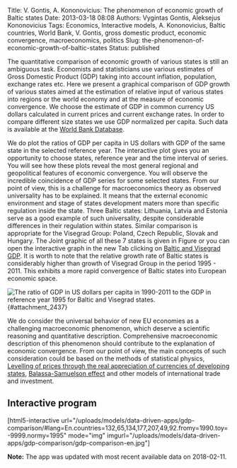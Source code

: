 Title: V. Gontis, A. Kononovicius: The phenomenon of economic growth of Baltic states
Date: 2013-03-18 08:08
Authors: Vygintas Gontis, Aleksejus Kononovicius
Tags: Economics, Interactive models, A. Kononovicius, Baltic countries, World Bank, V. Gontis, gross domestic product, economic convergence, macroeconomics, politics
Slug: the-phenomenon-of-economic-growth-of-baltic-states
Status: published

The
quantitative comparison of economic growth of various states is still an
ambiguous task. Economists and statisticians use various estimates of
Gross Domestic Product (GDP) taking into account inflation, population,
exchange rates etc. Here we present a graphical comparison of GDP growth
of various states aimed at the estimation of relative input of various
states into regions or the world economy and at the measure of economic
convergence. We choose the estimate of GDP in common currency US dollars
calculated in current prices and current exchange rates. In order to
compare different size states we use GDP normalized per capita. Such
data is available at the [World Bank
Database](https://blogs.worldbank.org/opendata/the-future-of-the-open-data-catalog "WB open data").<!--more-->

We do plot the ratios of GDP per capita in US dollars with GDP of the
same state in the selected reference year. The interactive plot gives
you an opportunity to choose states, reference year and the time
interval of series. You will see how these plots reveal the most general
regional and geopolitical features of economic convergence. You will
observe the incredible coincidence of GDP series for some selected
states. From our point of view, this is a challenge for macroeconomics
theory as observed universality has to be explained. It means that the
external economic environment and stage of states development maters
more than specific regulation inside the state. Three Baltic states:
Lithuania, Latvia and Estonia serve as a good example of such
universality, despite considerable differences in their regulation
within states. Similar comparison is appropriate for the Visegrad Group:
Poland, Czech Republic, Slovak and Hungary. The Joint graphic of all
these 7 states is given in Figure or you can open the interactive graph
in the new Tab clicking on [Baltic and Visegrad
GDP](#attachment_2437).
It is worth to note that the relative growth rate of Baltic states is
considerably higher than growth of Visegrad Group in the period 1995 -
2011. This exhibits a more rapid convergence of Baltic states into
European economic space.

![The
ratio of GDP in US dollars per capita in 1990-2011 to the GDP in
reference year 1995 for Baltic and Visegrad
states.]({static}/uploads/2013/gdp_baltic_visegrad_group_en.png "
The ratio of GDP in US dollars per capita in 1990-2011 to the GDP in
reference year 1995 for Baltic and Visegrad states."){#attachment_2437} 

We do consider the universal behavior of new EU economies as a
challenging macroeconomic phenomenon, which deserve a scientific
reasoning and quantitative description. Comprehensive macroeconomic
description of this phenomenon should contribute to the explanation of
economic convergence. From our point of view, the main concepts of such
consideration could be based on the methods of statistical physics,
[Levelling of prices through the real appreciation of currencies of
developing
states](https://www.imf.org/external/pubs/ft/fandd/basics/realex.htm "Real exchange rate"),
[Balassa-Samuelson
effect](https://en.wikipedia.org/wiki/Balassa%E2%80%93Samuelson_effect "Balassa-Samuelson effect")
and other models of international trade and investment.

Interactive program
-------------------

[html5-interactive
url="/uploads/models/data-driven-apps/gdp-comparison/\#lang=En.countries=132,65,134,177,207,49,92.fromy=1990.toy=-9999.normy=1995"
mode="img"
imgurl="/uploads/models/data-driven-apps/gdp-comparison/gdp-comparison-en.jpg"]

**Note:** The app was updated with most recent available data on 2018-02-11.
